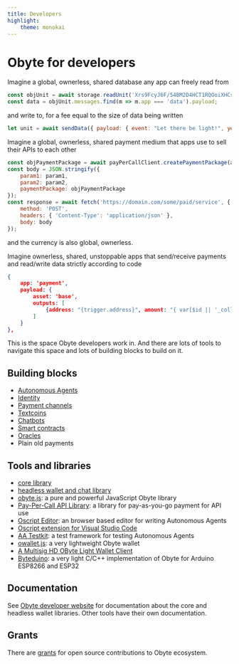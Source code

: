 ```yaml
---
title: Developers
highlight:
    theme: monokai
---
```


# Obyte for developers
Imagine a global, ownerless, shared database any app can freely read from
```js
const objUnit = await storage.readUnit('Xrs9FcyJ6F/54BM2D4HCT1RQOoiXHCs/AlNRd/dNXoo=');
const data = objUnit.messages.find(m => m.app === 'data').payload;
```
and write to, for a fee equal to the size of data being written
```js
let unit = await sendData({ payload: { event: "Let there be light!", year: 0 } });
```

Imagine a global, ownerless, shared payment medium that apps use to sell their APIs to each other
```js
const objPaymentPackage = await payPerCallClient.createPaymentPackage(amount);
const body = JSON.stringify({
	param1: param1,
	param2: param2,
	paymentPackage: objPaymentPackage
});
const response = await fetch('https://domain.com/some/paid/service', {
	method: 'POST',
	headers: { 'Content-Type': 'application/json' },
	body: body
});
```
and the currency is also global, ownerless.

Imagine ownerless, shared, unstoppable apps that send/receive payments and read/write data strictly according to code
```json
{
	app: 'payment',
	payload: {
		asset: 'base',
		outputs: [
			{address: "{trigger.address}", amount: "{ var[$id || '_collateral'] }"}
		]
	}
},
```

This is the space Obyte developers work in. And there are lots of tools to navigate this space and lots of building blocks to build on it.

## Building blocks
* [Autonomous Agents](/platform/autonomous-agents)
* [Identity](/platform/identity)
* [Payment channels](/platform/payment-channels)
* [Textcoins](/platform/textcoins)
* [Chatbots](/platform/chatbots)
* [Smart contracts](/platform/smart-contracts)
* [Oracles](/platform/oracles)
* Plain old payments

## Tools and libraries
* [core library](https://github.com/byteball/ocore?target=_blank)
* [headless wallet and chat library](https://github.com/byteball/headless-obyte?target=_blank)
* [obyte.js](https://obytejs.com/?target=_blank): a pure and powerful JavaScript Obyte library
* [Pay-Per-Call API Library](https://github.com/byteball/pay-per-call-API?target=_blank): a library for pay-as-you-go payment for API use
* [Oscript Editor](https://oscript.org/?target=_blank): an browser based editor for writing Autonomous Agents
* [Oscript extension for Visual Studio Code](https://marketplace.visualstudio.com/items?itemName=obyte.oscript-vscode-plugin&target=_blank)
* [AA Testkit](https://github.com/valyakin/aa-testkit?target=_blank): a test framework for testing Autonomous Agents
* [owallet.js](https://github.com/olabs-org/owallet.js?target=_blank): a very lightweight Obyte wallet
* [A Multisig HD OByte Light Wallet Client](https://github.com/guantau/ocore-wallet-client?target=_blank)
* [Byteduino](https://github.com/Papabyte/byteduino?target=_blank): a very light C/C++ implementation of Obyte for Arduino ESP8266 and ESP32

## Documentation
See [Obyte developer website](https://developer.obyte.org/?target=_blank) for documentation about the core and headless wallet libraries. Other tools have their own documentation.

## Grants
There are [grants](/grants) for open source contributions to Obyte ecosystem.
